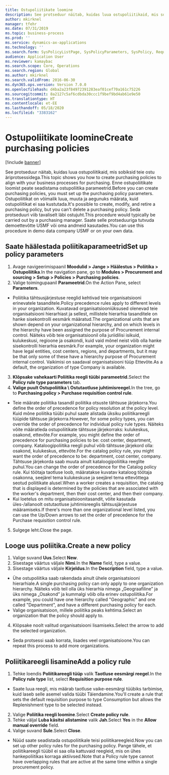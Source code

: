 ```yaml
---
title: Ostupoliitikate loomine
description: See protseduur näitab, kuidas luua ostupoliitikaid, mis sobiksid teie ostu äriprotsessidega.
author: mkirknel
manager: tfehr
ms.date: 07/31/2019
ms.topic: business-process
ms.prod: ''
ms.service: dynamics-ax-applications
ms.technology: ''
ms.search.form: SysPolicyListPage, SysPolicyParameters, SysPolicy, RequisitionPurposeRule
audience: Application User
ms.reviewer: kamaybac
ms.search.scope: Core, Operations
ms.search.region: Global
ms.author: mkirknel
ms.search.validFrom: 2016-06-30
ms.dyn365.ops.version: Version 7.0.0
ms.openlocfilehash: d4ba2a23f84972391283eaf01cef70a161c75226
ms.sourcegitcommit: 8a2127c5af6cdbda30ccc1f9bef9bd4ab61e9e50
ms.translationtype: HT
ms.contentlocale: et-EE
ms.lasthandoff: 05/18/2020
ms.locfileid: "3383162"
---
```

# <a name="create-purchasing-policies"></a><span data-ttu-id="51afb-103">Ostupoliitikate loomine</span><span class="sxs-lookup"><span data-stu-id="51afb-103">Create purchasing policies</span></span>

[!include [banner](../../includes/banner.md)]

<span data-ttu-id="51afb-104">See protseduur näitab, kuidas luua ostupoliitikaid, mis sobiksid teie ostu äriprotsessidega.</span><span class="sxs-lookup"><span data-stu-id="51afb-104">This topic shows you how to create purchasing policies to align with your business processes for purchasing.</span></span> <span data-ttu-id="51afb-105">Enne ostupoliitikate loomist peate seadistama ostupoliitika parameetrid.</span><span class="sxs-lookup"><span data-stu-id="51afb-105">Before you can create purchasing policies, you must set up the purchasing policy parameters.</span></span> <span data-ttu-id="51afb-106">Ostupoliitikat on võimalik luua, muuta ja aegunuks määrata, kuid ostupoliitikat ei saa kustutada.</span><span class="sxs-lookup"><span data-stu-id="51afb-106">It's possible to create, modify, and retire a purchasing policy, but you can't delete a purchasing policy.</span></span> <span data-ttu-id="51afb-107">Seda protseduuri viib tavaliselt läbi ostujuht.</span><span class="sxs-lookup"><span data-stu-id="51afb-107">This procedure would typically be carried out by a purchasing manager.</span></span> <span data-ttu-id="51afb-108">Saate selle protseduuriga tutvuda demoettevõtte USMF või oma andmeid kasutades.</span><span class="sxs-lookup"><span data-stu-id="51afb-108">You can use this procedure in demo data company USMF or on your own data.</span></span>


## <a name="set-up-policy-parameters"></a><span data-ttu-id="51afb-109">Saate häälestada poliitikaparameetrid</span><span class="sxs-lookup"><span data-stu-id="51afb-109">Set up policy parameters</span></span>
1. <span data-ttu-id="51afb-110">Avage navigeerimispaanil **Moodulid > Jange > Häälestus > Poliitika > Ostupoliitika**.</span><span class="sxs-lookup"><span data-stu-id="51afb-110">In the navigation pane, go to **Modules > Procurement and sourcing > Setup > Policies > Purchasing policies**.</span></span>
2. <span data-ttu-id="51afb-111">Valige toimingupaanil **Parameetrid**.</span><span class="sxs-lookup"><span data-stu-id="51afb-111">On the Action Pane, select **Parameters**.</span></span>
- <span data-ttu-id="51afb-112">Poliitika tähtsusjärjestuse reeglid kehtivad teie organisatsiooni erinevatele tasanditele.</span><span class="sxs-lookup"><span data-stu-id="51afb-112">Policy precedence rules apply to different levels in your organization.</span></span> <span data-ttu-id="51afb-113">Kuvatavad organisatsiooniüksused olenevad teie organisatsiooni hierarhiast ja sellest, millistele hierarhia tasanditele on hanke sisekontrolli eesmärk määratud.</span><span class="sxs-lookup"><span data-stu-id="51afb-113">The organizational units that are shown depend on your organizational hierarchy, and on which levels in the hierarchy have been assigned the purpose of Procurement internal control.</span></span> <span data-ttu-id="51afb-114">Näiteks võib teie organisatsioonil olla juriidilisi isikuid, kulukeskusi, regioone ja osakondi, kuid vaid mõnel neist võib olla hanke sisekontrolli hierarhia eesmärk.</span><span class="sxs-lookup"><span data-stu-id="51afb-114">For example, your organization might have legal entities, cost centers, regions, and departments, but it may be that only some of these have a hierarchy purpose of Procurement internal control.</span></span> <span data-ttu-id="51afb-115">Vaikimisi on saadaval organisatsiooni tüüp Ettevõte.</span><span class="sxs-lookup"><span data-stu-id="51afb-115">As a default, the organization of type Company is available.</span></span>  
3. <span data-ttu-id="51afb-116">**Klõpsake vahekaarti Poliitika reegli tüübi parameetrid.**</span><span class="sxs-lookup"><span data-stu-id="51afb-116">Select the **Policy rule type parameters** tab.</span></span>
4. <span data-ttu-id="51afb-117">**Valige puult Ostupoliitika \ Ostutaotluse juhtimisreegel.**</span><span class="sxs-lookup"><span data-stu-id="51afb-117">In the tree, go to **Purchasing policy > Purchase requisition control rule**.</span></span>
- <span data-ttu-id="51afb-118">Teie määrate poliitika tasandil poliitika otsuste tähtsuse järjekorra.</span><span class="sxs-lookup"><span data-stu-id="51afb-118">You define the order of precedence for policy resolution at the policy level.</span></span> <span data-ttu-id="51afb-119">Kuid mõne poliitika tüübi puhul saate alistada üksiku poliitikareegli tüüpide tähtsuse järjekorra.</span><span class="sxs-lookup"><span data-stu-id="51afb-119">However, for some policy types, you can override the order of precedence for individual policy rule types.</span></span> <span data-ttu-id="51afb-120">Näiteks võite määratleda ostupoliitikate tähtsuse järjekorraks: kulukeskus, osakond, ettevõte.</span><span class="sxs-lookup"><span data-stu-id="51afb-120">For example, you might define the order of precedence for purchasing policies to be: cost center, department, company.</span></span> <span data-ttu-id="51afb-121">Kataloogipoliitika reegli puhul võib tähtsuse järjekord olla: osakond, kulukeskus, ettevõte.</span><span class="sxs-lookup"><span data-stu-id="51afb-121">For the catalog policy rule, you might want the order of precedence to be: department, cost center, company.</span></span> <span data-ttu-id="51afb-122">Tähtsuse järjekorda saab muuta ainult kataloogipoliitika reeglite puhul.</span><span class="sxs-lookup"><span data-stu-id="51afb-122">You can change the order of precedence for the Catalog policy rule.</span></span> <span data-ttu-id="51afb-123">Kui töötaja taotluse loob, määratakse kuvatav kataloog töötaja osakonna, seejärel tema kulukeskuse ja seejärel tema ettevõttega seotud poliitikate alusel.</span><span class="sxs-lookup"><span data-stu-id="51afb-123">When a worker creates a requisition, the catalog that is displayed is determined by the policies that are associated with the worker's department, then their cost center, and then their company.</span></span>  
- <span data-ttu-id="51afb-124">Kui loetelus on mitu organisatsioonitasandit, võite kasutada üles-/allanoolt ostutaotluse juhtimisreeglis tähtsusjärjestuse määramiseks.</span><span class="sxs-lookup"><span data-stu-id="51afb-124">If there's more than one organizational level listed, you can use the Up/Down arrows to set the order of precedence for the Purchase requisition control rule.</span></span>  
5. <span data-ttu-id="51afb-125">Sulgege leht.</span><span class="sxs-lookup"><span data-stu-id="51afb-125">Close the page.</span></span>

## <a name="create-a-new-policy"></a><span data-ttu-id="51afb-126">Looge uus poliitika.</span><span class="sxs-lookup"><span data-stu-id="51afb-126">Create a new policy</span></span>
1. <span data-ttu-id="51afb-127">Valige suvand **Uus**.</span><span class="sxs-lookup"><span data-stu-id="51afb-127">Select **New**.</span></span>
2. <span data-ttu-id="51afb-128">Sisestage väärtus väljale **Nimi**.</span><span class="sxs-lookup"><span data-stu-id="51afb-128">In the **Name** field, type a value.</span></span>
3. <span data-ttu-id="51afb-129">Sisestage väärtus väljale **Kirjeldus**.</span><span class="sxs-lookup"><span data-stu-id="51afb-129">In the **Description** field, type a value.</span></span>
- <span data-ttu-id="51afb-130">Ühe ostupoliitika saab rakendada ainult ühele organisatsiooni hierarhiale.</span><span class="sxs-lookup"><span data-stu-id="51afb-130">A single purchasing policy can only apply to one organization hierarchy.</span></span> <span data-ttu-id="51afb-131">Näiteks võib teil olla üks hierarhia nimega „Geograafiline” ja üks nimega „Osakond” ja kummalgi võib olla erinev ostupoliitika.</span><span class="sxs-lookup"><span data-stu-id="51afb-131">For example, you could have one hierarchy called "Geographic" and one called "Department", and have a different purchasing policy for each.</span></span>  
- <span data-ttu-id="51afb-132">Valige organisatsioon, millele poliitika peaks kehtima.</span><span class="sxs-lookup"><span data-stu-id="51afb-132">Select an organization that the policy should apply to.</span></span>  
4. <span data-ttu-id="51afb-133">Klõpsake noolt valitud organisatsiooni lisamiseks.</span><span class="sxs-lookup"><span data-stu-id="51afb-133">Select the arrow to add the selected organization.</span></span>
- <span data-ttu-id="51afb-134">Seda protsessi saab korrata, lisades veel organisatsioone.</span><span class="sxs-lookup"><span data-stu-id="51afb-134">You can repeat this process to add more organizations.</span></span>  

## <a name="add-a-policy-rule"></a><span data-ttu-id="51afb-135">Poliitikareegli lisamine</span><span class="sxs-lookup"><span data-stu-id="51afb-135">Add a policy rule</span></span>
1. <span data-ttu-id="51afb-136">Tehke loendis **Poliitikareegli tüüp** valik **Taotluse eesmärgi reegel**.</span><span class="sxs-lookup"><span data-stu-id="51afb-136">In the **Policy rule type** list, select **Requisition purpose rule**.</span></span>
- <span data-ttu-id="51afb-137">Saate luua reegli, mis määrab taotluse vaike-eesmärgi tüübiks tarbimise, kuid laseb selle asemel valida tüübi Täiendamine.</span><span class="sxs-lookup"><span data-stu-id="51afb-137">You'll create a rule that sets the default requisition purpose to type Consumption but allows the Replenishment type to be selected instead.</span></span>  
2. <span data-ttu-id="51afb-138">Valige **Poliitika reegli loomine**.</span><span class="sxs-lookup"><span data-stu-id="51afb-138">Select **Create policy rule**.</span></span>
3. <span data-ttu-id="51afb-139">Tehke väljal **Luba käsitsi alistamine** valik **Jah**.</span><span class="sxs-lookup"><span data-stu-id="51afb-139">Select **Yes** in the **Allow manual override** field.</span></span>
4. <span data-ttu-id="51afb-140">Valige suvand **Sule**.</span><span class="sxs-lookup"><span data-stu-id="51afb-140">Select **Close**.</span></span>
- <span data-ttu-id="51afb-141">Nüüd saate seadistada ostupoliitikale teisi poliitikareegleid.</span><span class="sxs-lookup"><span data-stu-id="51afb-141">Now you can set up other policy rules for the purchasing policy.</span></span> <span data-ttu-id="51afb-142">Pange tähele, et poliitikareegli tüübil ei saa olla kattuvaid reegleid, mis on ühes hankepoliitikas korraga aktiivsed.</span><span class="sxs-lookup"><span data-stu-id="51afb-142">Note that a Policy rule type cannot have overlapping rules that are active at the same time within a single procurement policy.</span></span>  

